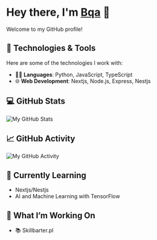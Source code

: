 # Hey there, I'm [Bqa](https://github.com/itzBqa) 👋

Welcome to my GitHub profile!

## 🔧 Technologies & Tools

Here are some of the technologies I work with:

- 🧑‍💻 **Languages**: Python, JavaScript, TypeScript
- 🌐 **Web Development**: Nextjs, Node.js, Express, Nestjs

## 💻 GitHub Stats

![My GitHub Stats](https://github-readme-stats.vercel.app/api?username=itzBqa&show_icons=true&hide_title=true&hide=prs&count_private=true&theme=radical)

## 📈 GitHub Activity

![My GitHub Activity](https://github-readme-activity-graph.cyclic.app/graph?username=itzBqa&bg_color=ffffff&color=0080ff&line=0080ff&point=0080ff&area=true&hide_border=true)

## 🌱 Currently Learning
- Nextjs/Nestjs
- AI and Machine Learning with TensorFlow

## 🎯 What I’m Working On
- 📚 Skillbarter.pl
